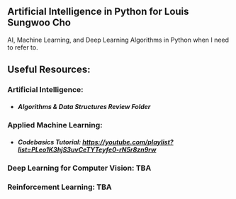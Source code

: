 ## Artificial Intelligence in Python for Louis Sungwoo Cho

AI, Machine Learning, and Deep Learning Algorithms in Python when I need to refer to.

## Useful Resources:

### Artificial Intelligence: 
 - ##### Algorithms & Data Structures Review Folder

### Applied Machine Learning: 
 - ##### Codebasics Tutorial: https://youtube.com/playlist?list=PLeo1K3hjS3uvCeTYTeyfe0-rN5r8zn9rw

### Deep Learning for Computer Vision: TBA

### Reinforcement Learning: TBA

